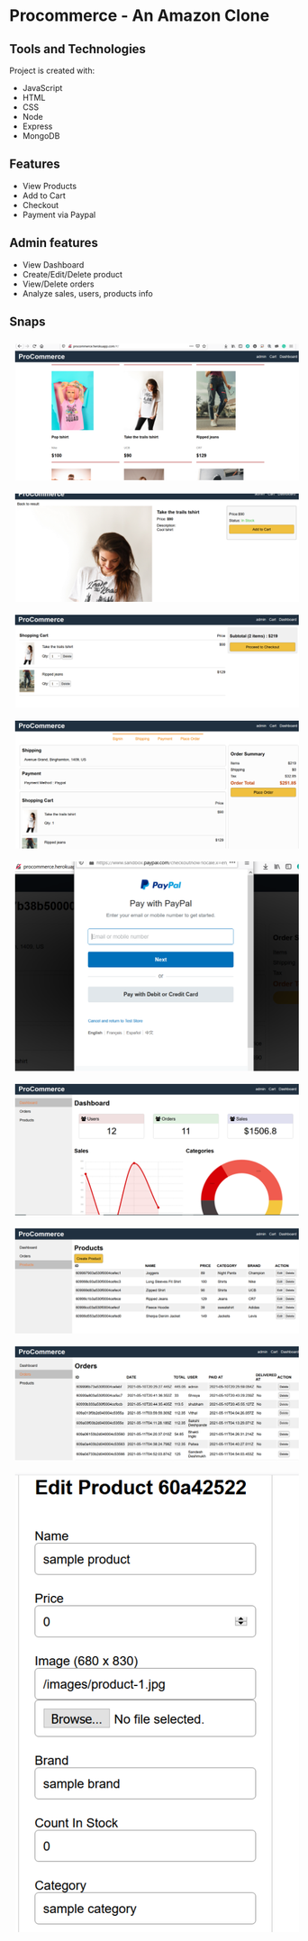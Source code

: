 # Procommerce - An Amazon Clone



## Tools and Technologies

Project is created with:
* JavaScript
* HTML
* CSS
* Node
* Express
* MongoDB

## Features

* View Products
* Add to Cart
* Checkout
* Payment via Paypal

## Admin features

* View Dashboard
* Create/Edit/Delete product
* View/Delete orders
* Analyze sales, users, products info


## Snaps
        
<img src="/ss/productsScreen.PNG"  title="Home Screen" hspace="10" vspace="10">  <img src="/ss/productDetail.PNG"  title="Product Detail Screen" hspace="10" vspace="10">  <img src="/ss/cartScreen.PNG" title="Cart Screen" hspace="10" vspace="10">  <img src="/ss/checkout.PNG" title="Checkout" hspace="10" vspace="10">
<img src="/ss/paymentpaypal.PNG" title="Payment" hspace="10" vspace="10"><img src="/ss/dashboard.PNG" title="Dashboard" hspace="10" vspace="10">
<img src="/ss/dashboardProducts.PNG" title="Dashboard Products" hspace="10" vspace="10"><img src="/ss/dashboardOrders.PNG" title="dashboard orders" hspace="10" vspace="10">
<img src="/ss/createproduct.PNG" title="Create product" hspace="10" vspace="10">



 
